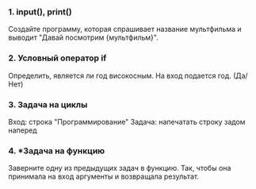 ### 1. input(), print()

Создайте программу, которая спрашивает название мультфильма и выводит "Давай посмотрим {мультфильм}".

### 2. Условный оператор if

Определить, является ли год високосным. На вход подается год. (Да/Нет)

### 3. Задача на циклы

Вход: строка "Программирование"
Задача: напечатать строку задом наперед

### 4. *Задача на функцию

Заверните одну из предыдущих задач в функцию. Так, чтобы она принимала на вход аргументы и возвращала результат.